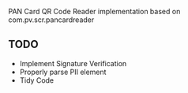 PAN Card QR Code Reader implementation based on com.pv.scr.pancardreader

## TODO
* Implement Signature Verification
* Properly parse PII element
* Tidy Code

